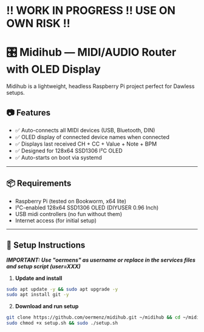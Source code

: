 # !! WORK IN PROGRESS !! USE ON OWN RISK !!

# 🎛️ Midihub — MIDI/AUDIO Router with OLED Display 

Midihub is a lightweight, headless Raspberry Pi project perfect for Dawless setups.

## 📷 Features

- ✅ Auto-connects all MIDI devices (USB, Bluetooth, DIN)
- ✅ OLED display of connected device names when connected
- ✅ Displays last received CH + CC + Value + Note + BPM
- ✅ Designed for 128x64 SSD1306 I²C OLED
- ✅ Auto-starts on boot via systemd

---

## 📦 Requirements

- Raspberry Pi (tested on Bookworm, x64 lite)
- I²C-enabled 128x64 SSD1306 OLED (DIYUSER 0.96 Inch)
- USB midi controllers (no fun without them)
- Internet access (for initial setup)

---

## 🚀 Setup Instructions

***IMPORTANT: Use "oermens" as username or replace in the services files and setup script (user=XXX)***

1. **Update and install**

```bash
sudo apt update -y && sudo apt upgrade -y
sudo apt install git -y
```

2. **Download and run setup**

```bash
git clone https://github.com/oermenz/midihub.git ~/midihub && cd ~/midihub
sudo chmod +x setup.sh && sudo ./setup.sh
```
